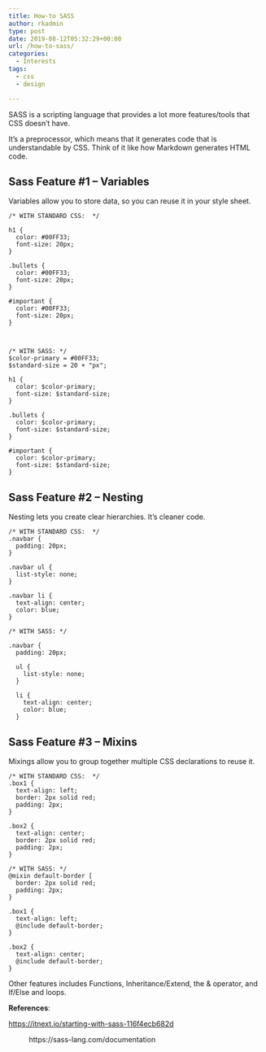 ```yaml
---
title: How-to SASS
author: rkadmin
type: post
date: 2019-08-12T05:32:29+00:00
url: /how-to-sass/
categories:
  - Interests
tags:
  - css
  - design

---
```

SASS is a scripting language that provides a lot more features/tools that CSS doesn&#8217;t have. 

It&#8217;s a preprocessor, which means that it generates code that is understandable by CSS. Think of it like how Markdown generates HTML code. 

## Sass Feature #1 &#8211; Variables

Variables allow you to store data, so you can reuse it in your style sheet.

<pre class="wp-block-code"><code>/* WITH STANDARD CSS:  */

h1 {
  color: #00FF33;
  font-size: 20px;
}

.bullets {
  color: #00FF33;
  font-size: 20px;
}

#important {
  color: #00FF33;
  font-size: 20px;
}



/* WITH SASS: */
$color-primary = #00FF33;
$standard-size = 20 + "px";

h1 {
  color: $color-primary;
  font-size: $standard-size;
}

.bullets {
  color: $color-primary;
  font-size: $standard-size;
}

#important {
  color: $color-primary;
  font-size: $standard-size;
}
</code></pre>

## Sass Feature #2 &#8211; Nesting

Nesting lets you create clear hierarchies. It&#8217;s cleaner code.

<pre class="wp-block-code"><code>/* WITH STANDARD CSS:  */
.navbar {
  padding: 20px;
}

.navbar ul {
  list-style: none;
}

.navbar li {
  text-align: center;
  color: blue;
}

/* WITH SASS: */

.navbar {
  padding: 20px;

  ul {
    list-style: none;
  }

  li {
    text-align: center;
    color: blue;
  }
</code></pre>

## Sass Feature #3 &#8211; Mixins

Mixings allow you to group together multiple CSS declarations to reuse it.

<pre class="wp-block-code"><code>/* WITH STANDARD CSS:  */
.box1 {
  text-align: left;
  border: 2px solid red;
  padding: 2px;
}

.box2 {
  text-align: center;
  border: 2px solid red;
  padding: 2px;
}

/* WITH SASS: */
@mixin default-border [
  border: 2px solid red;
  padding: 2px;
}

.box1 {
  text-align: left;
  @include default-border;
}

.box2 {
  text-align: center;
  @include default-border;
}</code></pre>

Other features includes Functions, Inheritance/Extend, the & operator, and If/Else and loops. 

**References**: 

<https://itnext.io/starting-with-sass-116f4ecb682d><figure class="wp-block-embed">

<div class="wp-block-embed__wrapper">
  https://sass-lang.com/documentation
</div></figure>